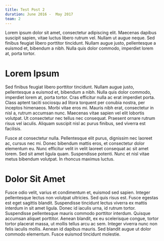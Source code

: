 ```yaml
---
title: Test Post 2
duration: June 2016 -  May 2017
team: 2
---
```


Lorem ipsum dolor sit amet, consectetur adipiscing elit. Maecenas dapibus suscipit sapien, vitae luctus libero rutrum vel. Nullam ut augue neque. Sed finibus feugiat libero porttitor tincidunt. Nullam augue justo, pellentesque a euismod et, bibendum a nibh. Nulla quis dolor commodo, imperdiet lorem at, porta tortor.

# Lorem Ipsum

Sed finibus feugiat libero porttitor tincidunt. Nullam augue justo, pellentesque a euismod et, bibendum a nibh. Nulla quis dolor commodo, imperdiet lorem at, porta tortor. Cras efficitur nulla ac erat imperdiet porta. Class aptent taciti sociosqu ad litora torquent per conubia nostra, per inceptos himenaeos. Morbi vitae eros mi. Mauris nibh erat, consectetur in nisl a, rutrum accumsan nunc. Maecenas vitae sapien vel elit lobortis volutpat. Ut consectetur nec tellus nec consequat. Praesent ornare rutrum risus vel iaculis. Aliquam suscipit nisl ac purus finibus, sed viverra est facilisis.

Fusce at consectetur nulla. Pellentesque elit purus, dignissim nec laoreet ac, cursus nec mi. Donec bibendum mattis eros, et consectetur dolor elementum eu. Nunc efficitur velit in velit laoreet consequat ac sit amet lorem. Sed sit amet ligula quam. Suspendisse potenti. Nunc et nisl vitae metus bibendum volutpat. In rhoncus maximus luctus.

# Dolor Sit Amet

Fusce odio velit, varius et condimentum et, euismod sed sapien. Integer pellentesque lectus non volutpat ultricies. Sed quis risus est. Fusce egestas est eget sagittis blandit. Suspendisse tincidunt lectus viverra ex mattis interdum in sit amet ligula. Donec id iaculis urna, id rutrum tortor. Suspendisse pellentesque mauris commodo porttitor interdum. Quisque accumsan aliquet porttitor. Aenean blandit, ex eu scelerisque congue, tortor tortor placerat massa, ut mollis tellus arcu ac sem. Integer viverra nunc non felis iaculis mollis. Aenean id dapibus mauris. Sed blandit augue ut dolor commodo elementum. Fusce euismod tincidunt molestie.
